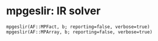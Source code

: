 # mpgeslir: IR solver
```@docs
mpgeslir(AF::MPFact, b; reporting=false, verbose=true)
mpgeslir(AF::MPArray, b; reporting=false, verbose=true)
```
